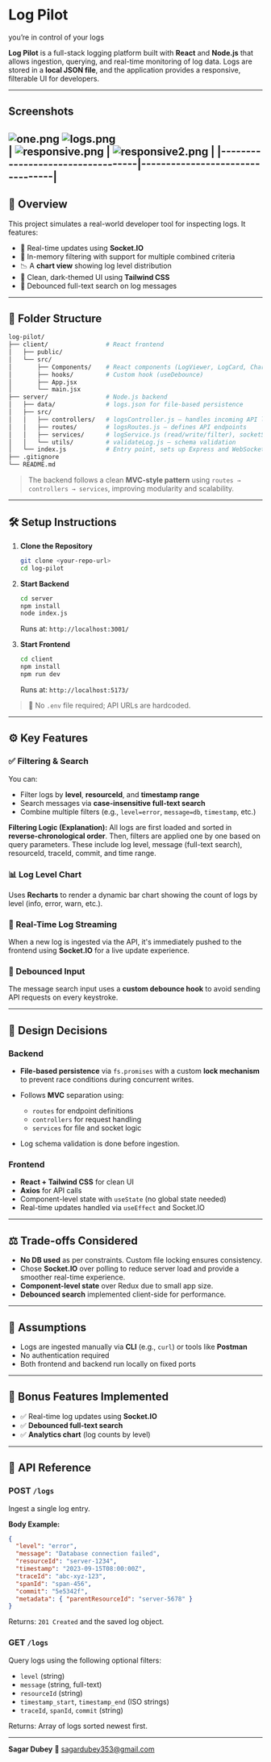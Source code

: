 # Log Pilot
you’re in control of your logs

**Log Pilot** is a full-stack logging platform built with **React** and **Node.js** that allows ingestion, querying, and real-time monitoring of log data. Logs are stored in a **local JSON file**, and the application provides a responsive, filterable UI for developers.

---
## Screenshots



![one.png](screenshots/one.png)
![logs.png](screenshots/logs.png)  
| ![responsive.png](screenshots/responsive.png) | ![responsive2.png](screenshots/responsive2.png) | 
|----------------------------------|---------------------------------|
---
## 🚀 Overview

This project simulates a real-world developer tool for inspecting logs. It features:

* 🔁 Real-time updates using **Socket.IO**
* 🧠 In-memory filtering with support for multiple combined criteria
* 📉 A **chart view** showing log level distribution
* 🎨 Clean, dark-themed UI using **Tailwind CSS**
* 🧪 Debounced full-text search on log messages

---

## 📂 Folder Structure

```bash
log-pilot/
├── client/                # React frontend
│   ├── public/
│   └── src/
│       ├── Components/    # React components (LogViewer, LogCard, Chart)
│       ├── hooks/         # Custom hook (useDebounce)
│       ├── App.jsx
│       └── main.jsx
├── server/                # Node.js backend
│   ├── data/              # logs.json for file-based persistence
│   ├── src/
│   │   ├── controllers/   # logsController.js – handles incoming API logic
│   │   ├── routes/        # logsRoutes.js – defines API endpoints
│   │   ├── services/      # logService.js (read/write/filter), socketService.js
│   │   └── utils/         # validateLog.js – schema validation
│   └── index.js           # Entry point, sets up Express and WebSocket server
├── .gitignore
└── README.md
```

> The backend follows a clean **MVC-style pattern** using `routes → controllers → services`, improving modularity and scalability.

---

## 🛠️ Setup Instructions

1. **Clone the Repository**

   ```bash
   git clone <your-repo-url>
   cd log-pilot
   ```

2. **Start Backend**

   ```bash
   cd server
   npm install
   node index.js
   ```

   Runs at: `http://localhost:3001/`

3. **Start Frontend**

   ```bash
   cd client
   npm install
   npm run dev
   ```

   Runs at: `http://localhost:5173/`

> 🔧 No `.env` file required; API URLs are hardcoded.

---

## ⚙️ Key Features

### ✅ Filtering & Search

You can:

* Filter logs by **level**, **resourceId**, and **timestamp range**
* Search messages via **case-insensitive full-text search**
* Combine multiple filters (e.g., `level=error`, `message=db`, `timestamp`, etc.)

**Filtering Logic (Explanation):**
All logs are first loaded and sorted in **reverse-chronological order**. Then, filters are applied one by one based on query parameters. These include log level, message (full-text search), resourceId, traceId, commit, and time range.

### 📊 Log Level Chart

Uses **Recharts** to render a dynamic bar chart showing the count of logs by level (info, error, warn, etc.).

### 🔄 Real-Time Log Streaming

When a new log is ingested via the API, it's immediately pushed to the frontend using **Socket.IO** for a live update experience.

### 🔁 Debounced Input

The message search input uses a **custom debounce hook** to avoid sending API requests on every keystroke.

---

## 🧠 Design Decisions

### Backend

* **File-based persistence** via `fs.promises` with a custom **lock mechanism** to prevent race conditions during concurrent writes.
* Follows **MVC** separation using:

  * `routes` for endpoint definitions
  * `controllers` for request handling
  * `services` for file and socket logic
* Log schema validation is done before ingestion.

### Frontend

* **React + Tailwind CSS** for clean UI
* **Axios** for API calls
* Component-level state with `useState` (no global state needed)
* Real-time updates handled via `useEffect` and Socket.IO

---

## ⚖️ Trade-offs Considered

* **No DB used** as per constraints. Custom file locking ensures consistency.
* Chose **Socket.IO** over polling to reduce server load and provide a smoother real-time experience.
* **Component-level state** over Redux due to small app size.
* **Debounced search** implemented client-side for performance.

---

## 📌 Assumptions

* Logs are ingested manually via **CLI** (e.g., `curl`) or tools like **Postman**
* No authentication required
* Both frontend and backend run locally on fixed ports

---

## 🌟 Bonus Features Implemented

* ✅ Real-time log updates using **Socket.IO**
* ✅ **Debounced full-text search**
* ✅ **Analytics chart** (log counts by level)

---

## 📎 API Reference

### POST `/logs`

Ingest a single log entry.

**Body Example:**

```json
{
  "level": "error",
  "message": "Database connection failed",
  "resourceId": "server-1234",
  "timestamp": "2023-09-15T08:00:00Z",
  "traceId": "abc-xyz-123",
  "spanId": "span-456",
  "commit": "5e5342f",
  "metadata": { "parentResourceId": "server-5678" }
}
```

Returns: `201 Created` and the saved log object.

### GET `/logs`

Query logs using the following optional filters:

* `level` (string)
* `message` (string, full-text)
* `resourceId` (string)
* `timestamp_start`, `timestamp_end` (ISO strings)
* `traceId`, `spanId`, `commit` (string)

Returns: Array of logs sorted newest first.

---

**Sagar Dubey** 📧 [sagardubey353@gmail.com](mailto:sagardubey353@gmail.com)